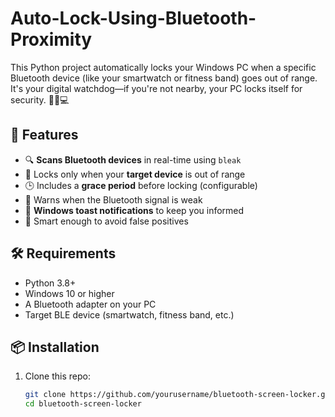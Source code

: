 # Auto-Lock-Using-Bluetooth-Proximity

This Python project automatically locks your Windows PC when a specific Bluetooth device (like your smartwatch or fitness band) goes out of range. It's your digital watchdog—if you're not nearby, your PC locks itself for security. 🕵️‍♂️💻

## 🚀 Features

- 🔍 **Scans Bluetooth devices** in real-time using `bleak`
- 🎯 Locks only when your **target device** is out of range
- 🕒 Includes a **grace period** before locking (configurable)
- 📶 Warns when the Bluetooth signal is weak
- 🔔 **Windows toast notifications** to keep you informed
- 🧠 Smart enough to avoid false positives

## 🛠️ Requirements

- Python 3.8+
- Windows 10 or higher
- A Bluetooth adapter on your PC
- Target BLE device (smartwatch, fitness band, etc.)

## 📦 Installation

1. Clone this repo:
   ```bash
   git clone https://github.com/yourusername/bluetooth-screen-locker.git
   cd bluetooth-screen-locker
